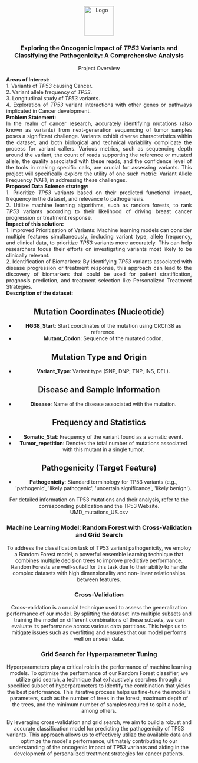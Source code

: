 <a name="readme-top"></a>
<!-- PROJECT SHIELDS -->
<br />
<div align="center">
  <a href="https://github.com/allyvaz/Capstone-project">
    <img src="https://microbenotes.com/wp-content/uploads/2023/05/Alleles.jpg" alt="Logo" width="80" height="80">
  </a>

<h3 align="center">Exploring the Oncogenic Impact of <i>TP53</i> Variants and Classifying the Pathogenicity: A Comprehensive Analysis</h3>

  <p align="center">
    Project Overview
  </p>
  <p align ="justify">
    <b>Areas of Interest:</b> 
    <br/>1. Variants of <i>TP53</i> causing Cancer.
    <br/>2. Variant allele frequency of <i>TP53</i>.
    <br/>3. Longitudinal study of <i>TP53</i> variants.
    <br/>4. Exploration of <i>TP53</i> variant interactions with other genes or pathways implicated in Cancer development.
    <br/><b>Problem Statement: </b>
    <br/>In the realm of cancer research, accurately identifying mutations (also known as variants) from next-generation sequencing of tumor samples poses a significant challenge. Variants exhibit diverse characteristics within the dataset, and both biological and technical variability complicate the process for variant callers. Various metrics, such as sequencing depth around the variant, the count of reads supporting the reference or mutated allele, the quality associated with these reads, and the confidence level of the tools in making specific calls, are crucial for assessing variants. This project will specifically explore the utility of one such metric: Variant Allele Frequency (VAF), in addressing these challenges.
    <br/><b>Proposed Data Science strategy:</b>
    <br/> 1. Prioritize <i>TP53</i> variants based on their predicted functional impact, frequency in the dataset, and relevance to pathogenesis.
    <br/>2. Utilize machine learning algorithms, such as random forests, to rank  <i>TP53</i> variants according to their likelihood of driving breast cancer progression or treatment response. 
    <br/><b>Impact of this solution:</b>
    <br/>1. Improved Prioritization of Variants: Machine learning models can consider multiple features simultaneously, including variant type, allele frequency, and clinical data, to prioritize <i>TP53</i> variants more accurately. This can help researchers focus their efforts on investigating variants most likely to be clinically relevant.
    <br/>2. Identification of Biomarkers: By identifying <i>TP53</i> variants associated with disease progression or treatment response, this approach can lead to the discovery of biomarkers that could be used for patient stratification, prognosis prediction, and treatment selection like Personalized Treatment Strategies.
    <br/><b>Description of the dataset:</b>
    <br/>

## Mutation Coordinates (Nucleotide)

- **HG38_Start**: Start coordinates of the mutation using CRCh38 as reference.
- **Mutant_Codon**: Sequence of the mutated codon.

## Mutation Type and Origin

- **Variant_Type**: Variant type (SNP, DNP, TNP, INS, DEL).

## Disease and Sample Information

- **Disease**: Name of the disease associated with the mutation.
  
## Frequency and Statistics

- **Somatic_Stat**: Frequency of the variant found as a somatic event.
- **Tumor_repetition**: Denotes the total number of mutations associated with this mutant in a single tumor.

## Pathogenicity (Target Feature)

- **Pathogenicity**: Standard terminology for TP53 variants (e.g., 'pathogenic', 'likely pathogenic', 'uncertain significance', 'likely benign').

For detailed information on TP53 mutations and their analysis, refer to the corresponding publication and the TP53 Website.
    <br/>UMD_mutations_US.csv
  </p>
   
<p align='left'>
  
### Machine Learning Model: Random Forest with Cross-Validation and Grid Search

To address the classification task of TP53 variant pathogenicity, we employ a Random Forest model, a powerful ensemble learning technique that combines multiple decision trees to improve predictive performance. Random Forests are well-suited for this task due to their ability to handle complex datasets with high dimensionality and non-linear relationships between features.

### Cross-Validation

Cross-validation is a crucial technique used to assess the generalization performance of our model. By splitting the dataset into multiple subsets and training the model on different combinations of these subsets, we can evaluate its performance across various data partitions. This helps us to mitigate issues such as overfitting and ensures that our model performs well on unseen data.

### Grid Search for Hyperparameter Tuning

Hyperparameters play a critical role in the performance of machine learning models. To optimize the performance of our Random Forest classifier, we utilize grid search, a technique that exhaustively searches through a specified subset of hyperparameters to identify the combination that yields the best performance. This iterative process helps us fine-tune the model's parameters, such as the number of trees in the forest, maximum depth of the trees, and the minimum number of samples required to split a node, among others.

By leveraging cross-validation and grid search, we aim to build a robust and accurate classification model for predicting the pathogenicity of TP53 variants. This approach allows us to effectively utilize the available data and optimize the model's performance, ultimately contributing to our understanding of the oncogenic impact of TP53 variants and aiding in the development of personalized treatment strategies for cancer patients.

</p>
